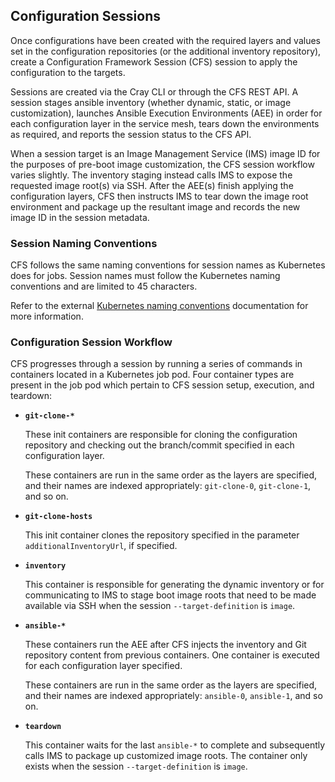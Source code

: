 ## Configuration Sessions

Once configurations have been created with the required layers and values set in the configuration repositories \(or the additional inventory repository\), create a Configuration Framework Session \(CFS\) session to apply the configuration to the targets.

Sessions are created via the Cray CLI or through the CFS REST API. A session stages ansible inventory \(whether dynamic, static, or image customization\), launches Ansible Execution Environments \(AEE\) in order for each configuration layer in the service mesh, tears down the environments as required, and reports the session status to the CFS API.

When a session target is an Image Management Service \(IMS\) image ID for the purposes of pre-boot image customization, the CFS session workflow varies slightly. The inventory staging instead calls IMS to expose the requested image root\(s\) via SSH. After the AEE\(s\) finish applying the configuration layers, CFS then instructs IMS to tear down the image root environment and package up the resultant image and records the new image ID in the session metadata.

### Session Naming Conventions

CFS follows the same naming conventions for session names as Kubernetes does for jobs. Session names must follow the Kubernetes naming conventions and are limited to 45 characters.

Refer to the external [Kubernetes naming conventions](https://kubernetes.io/docs/concepts/overview/working-with-objects/names/) documentation for more information.

### Configuration Session Workflow

CFS progresses through a session by running a series of commands in containers located in a Kubernetes job pod. Four container types are present in the job pod which pertain to CFS session setup, execution, and teardown:

-   **`git-clone-*`**

    These init containers are responsible for cloning the configuration repository and checking out the branch/commit specified in each configuration layer.

    These containers are run in the same order as the layers are specified, and their names are indexed appropriately: `git-clone-0`, `git-clone-1`, and so on.

-   **`git-clone-hosts`**

    This init container clones the repository specified in the parameter `additionalInventoryUrl`, if specified.

-   **`inventory`**

    This container is responsible for generating the dynamic inventory or for communicating to IMS to stage boot image roots that need to be made available via SSH when the session `--target-definition` is `image`.

-   **`ansible-*`**

    These containers run the AEE after CFS injects the inventory and Git repository content from previous containers. One container is executed for each configuration layer specified.

    These containers are run in the same order as the layers are specified, and their names are indexed appropriately: `ansible-0`, `ansible-1`, and so on.

-   **`teardown`**

    This container waits for the last `ansible-*` to complete and subsequently calls IMS to package up customized image roots. The container only exists when the session `--target-definition` is `image`.




